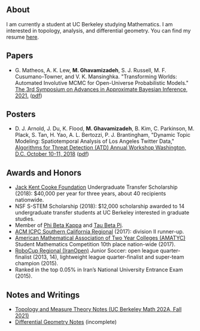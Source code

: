 ## About
I am currently a student at UC Berkeley studying Mathematics. I am interested in topology, analysis, and differential geometry. You can find my resume [here](Resume.pdf). 

## Papers
- G. Matheos, A. K. Lew, **M. Ghavamizadeh**, S. J. Russell,
M. F. Cusumano-Towner, and V. K. Mansinghka. "Transforming Worlds: Automated
Involutive MCMC for Open-Universe Probabilistic Models." [The 3rd Symposium on
Advances in Approximate Bayesian Inference,
2021.](http://approximateinference.org/) ([pdf](aabi-2021.pdf))

## Posters
- D. J. Arnold, J. Du, K. Flood, **M. Ghavamizadeh**, B. Kim, C. Parkinson, M.
Plack, S. Tan, H. Yao, A. L.  Bertozzi, P. J. Brantingham, "Dynamic Topic
Modeling: Spatiotemporal Analysis of Los Angeles Twitter Data,"
[Algorithms for Threat Detection (ATD) Annual Workshop Washington, D.C.
October 10-11, 2018](https://atd2018.soe.ucsc.edu/home) ([pdf](atd-poster.pdf))

## Awards and Honors
- [Jack Kent Cooke Foundation](https://jkcf.org) Undergraduate Transfer
  Scholarship (2018): $40,000 per year for three years, about 40 recipients
  nationwide.
- NSF S-STEM Scholarship (2018): $12,000 scholarship awarded to 14
  undergraduate transfer students at UC Berkeley interested in graduate
  studies.
- Member of [Phi Beta Kappa](https://pbk.org) and
  [Tau Beta Pi](https://tbp.org).
- [ACM ICPC Southern California Regional](http://socalcontest.org) (2017):
  division II runner-up.
- [American Mathematical Association of Two Year Colleges
  (AMATYC)](https://amatyc.org) Student Mathematics Competition 10th place
  nation-wide (2017).
- [RoboCup Regional (IranOpen)](https://iranopen.ir) Junior Soccer: open league
  quarter-finalist (2013, 14), lightweight league quarter-finalist and
  super-team champion (2015).
- Ranked in the top 0.05% in Iran’s National University Entrance Exam (2015).

## Notes and Writings
- [Topology and Measure Theory Notes (UC Berkeley Math 202A, Fall 2021)](Topology_and_Measure_Theory_Notes.pdf)
- [Differential Geometry Notes](Differentiable_Manifolds_Notes.pdf) (incomplete)
